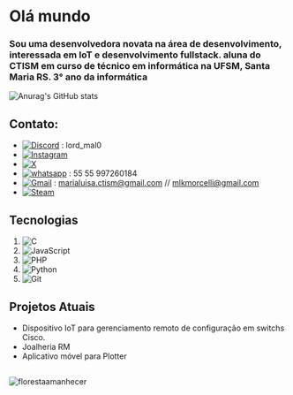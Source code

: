 # Olá mundo
### Sou uma desenvolvedora novata na área de desenvolvimento, interessada em IoT e desenvolvimento fullstack. aluna do CTISM em curso de técnico em informática na UFSM, Santa Maria RS. 3° ano da informática

![Anurag's GitHub stats](https://github-readme-stats.vercel.app/api?username=MLKmalu&show_icons=true&theme=tokyonight&locale=pt-br)

## Contato:

- [![Discord](https://img.shields.io/badge/Discord-%235865F2.svg?style=for-the-badge&logo=discord&logoColor=white)](https://discord.com/) : lord_mal0
- [![Instagram](https://img.shields.io/badge/Instagram-%23E4405F.svg?style=for-the-badge&logo=Instagram&logoColor=white)](https://www.instagram.com/mlkmal0/)
- [![X](https://img.shields.io/badge/X-000000?style=for-the-badge&logo=x&logoColor=white)](https://x.com/Mal00alM)
- [![whatsapp](https://img.shields.io/badge/WhatsApp-25D366?style=for-the-badge&logo=WhatsApp&logoColor=white)](https://web.whatsapp.com/) : 55 55 997260184
- [![Gmail](https://img.shields.io/badge/Gmail-D14836?style=for-the-badge&logo=gmail&logoColor=white)](https://mail.google.com/) : marialuisa.ctism@gmail.com // mlkmorcelli@gmail.com
- [![Steam](https://img.shields.io/badge/Steam-000000?style=for-the-badge&logo=steam&logoColor=white)](https://steamcommunity.com/id/Lord_Mal0/)
## Tecnologias

1. ![C](https://img.shields.io/badge/c-%2300599C.svg?style=for-the-badge&logo=c&logoColor=white)
2. ![JavaScript](https://img.shields.io/badge/javascript-%23323330.svg?style=for-the-badge&logo=javascript&logoColor=%23F7DF1E)
3. ![PHP](https://img.shields.io/badge/php-%23777BB4.svg?style=for-the-badge&logo=php&logoColor=white)
4. ![Python](https://img.shields.io/badge/python-3670A0?style=for-the-badge&logo=python&logoColor=ffdd54)
5. ![Git](https://img.shields.io/badge/git-%23F05033.svg?style=for-the-badge&logo=git&logoColor=white)

## Projetos Atuais

- Dispositivo IoT para gerenciamento remoto de configuração em switchs Cisco.
- Joalheria RM
- Aplicativo móvel para Plotter
  
##

![florestaamanhecer](https://i.pinimg.com/originals/bf/78/35/bf78358ddb423e409345ef9006c3415f.gif)
